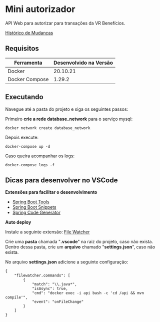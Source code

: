 # Mini autorizador

API Web para autorizar para transações da VR Benefícios.

[Histórico de Mudanças](https://github.com/lucasnbertoldi/mini-authorizator/blob/main/CHANGELOG.md)

## Requisitos

| Ferramenta | Desenvolvido na Versão |
|--|--|
| Docker | 20.10.21 |
| Docker Compose | 1.29.2 |


## Executando

Navegue até a pasta do projeto e siga os seguintes passos:

Primeiro **crie a rede database_network** para o serviço mysql:

    docker network create database_network

Depois execute:

    docker-compose up -d

Caso queira acompanhar os logs:

    docker-compose logs -f

## Dicas para desenvolver no VSCode

**Extensões para facilitar o desenvolvimento**

- [Spring Boot Tools](https://marketplace.visualstudio.com/items?itemName=vmware.vscode-spring-boot)
- [Spring Boot Snippets](https://marketplace.visualstudio.com/items?itemName=developersoapbox.vscode-springboot-snippets)
- [Spring Code Generator](https://marketplace.visualstudio.com/items?itemName=SonalSithara.spring-code-generator)

**Auto deploy**

Instale a seguinte extensão: [File Watcher](https://marketplace.visualstudio.com/items?itemName=appulate.filewatcher)

Crie uma **pasta** chamada "**.vscode**" na raiz do projeto, caso não exista.
Dentro dessa pasta, crie um **arquivo** chamado "**settings.json**", caso não exista.

No arquivo **settings.json** adicione a seguinte configuração:

    {
	    "filewatcher.commands": [
			{
			    "match": "\\.java*",
			    "isAsync": true,
			    "cmd": "docker exec -i api bash -c 'cd /api && mvn compile'",
			    "event": "onFileChange"
		    }
	    ]
	}
